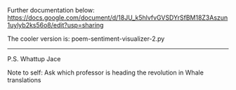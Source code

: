 Further documentation below:
https://docs.google.com/document/d/18JU_k5hlvfvGVSDYrSfBM18Z3Aszun1uylyb2ks56o8/edit?usp=sharing 

The cooler version is:   poem-sentiment-visualizer-2.py

-----

P.S. Whattup Jace

Note to self: Ask which professor is heading the revolution in Whale translations
